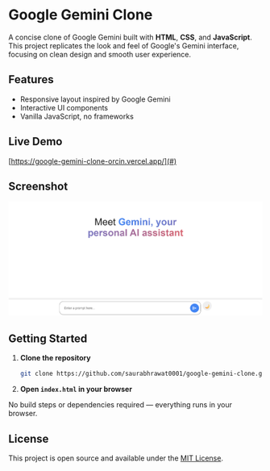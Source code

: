 # Google Gemini Clone

A concise clone of Google Gemini built with **HTML**, **CSS**, and **JavaScript**. This project replicates the look and feel of Google's Gemini interface, focusing on clean design and smooth user experience.

## Features

- Responsive layout inspired by Google Gemini
- Interactive UI components
- Vanilla JavaScript, no frameworks

## Live Demo

[https://google-gemini-clone-orcin.vercel.app/](#) <!-- Replace # with your actual demo link -->

## Screenshot

![Screenshot](img/Screenshot%202025-06-20%20131655.png) <!-- Replace screenshot.png with your actual image file -->

## Getting Started

1. **Clone the repository**
   ```bash
   git clone https://github.com/saurabhrawat0001/google-gemini-clone.git
   ```
2. **Open `index.html` in your browser**

No build steps or dependencies required — everything runs in your browser.

## License

This project is open source and available under the [MIT License](LICENSE).